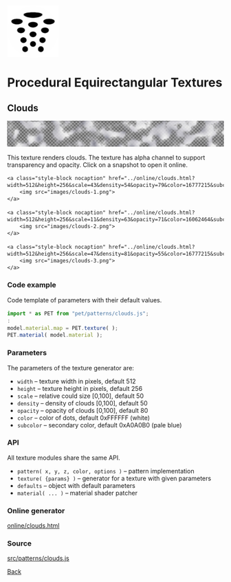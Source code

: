 <img class="logo" src="../assets/logo/logo.png">


# Procedural Equirectangular Textures


## Clouds
<img src="images/clouds.jpg">

This texture renders clouds. The texture has alpha channel
to support transparency and opacity. Click on a snapshot to
open it online.

<p class="gallery">

	<a class="style-block nocaption" href="../online/clouds.html?width=512&height=256&scale=43&density=54&opacity=79&color=16777215&subcolor=10526896">
		<img src="images/clouds-1.png">
	</a>

	<a class="style-block nocaption" href="../online/clouds.html?width=512&height=256&scale=11&density=63&opacity=71&color=16062464&subcolor=16771584">
		<img src="images/clouds-2.png">
	</a>

	<a class="style-block nocaption" href="../online/clouds.html?width=512&height=256&scale=47&density=81&opacity=55&color=16777215&subcolor=1966335">
		<img src="images/clouds-3.png">
	</a>

</p>


### Code example

Code template of parameters with their default values.

```js
import * as PET from "pet/patterns/clouds.js";
:
model.material.map = PET.texture( );
PET.material( model.material );
```


### Parameters

The parameters of the texture generator are:

* `width` &ndash; texture width in pixels, default 512
* `height` &ndash; texture height in pixels, default 256
* `scale` &ndash; relative could size [0,100], default 50
* `density` &ndash; density of clouds [0,100], default 50
* `opacity` &ndash; opacity of clouds [0,100], default 80
* `color` &ndash; color of dots, default 0xFFFFFF (white)
* `subcolor` &ndash; secondary color, default 0xA0A0B0 (pale blue)


### API

All texture modules share the same API.

* `pattern( x, y, z, color, options )` &ndash; pattern implementation
* `texture( {params} )` &ndash; generator for a texture with given parameters
* `defaults` &ndash; object with default parameters
* `material( ... )` &ndash; material shader patcher


### Online generator

[online/clouds.html](../online/clouds.html)


### Source

[src/patterns/clouds.js](https://github.com/boytchev/texture-generator/blob/main/src/patterns/clouds.js)


		
<div class="footnote">
	<a href="#" onclick="window.history.back(); return false;">Back</a>
</div>